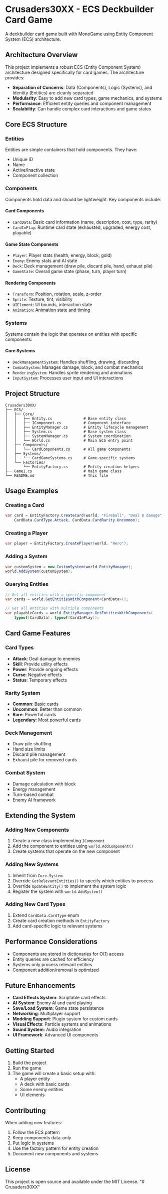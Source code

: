 # Crusaders30XX - ECS Deckbuilder Card Game

A deckbuilder card game built with MonoGame using Entity Component System (ECS) architecture.

## Architecture Overview

This project implements a robust ECS (Entity Component System) architecture designed specifically for card games. The architecture provides:

- **Separation of Concerns**: Data (Components), Logic (Systems), and Identity (Entities) are cleanly separated
- **Modularity**: Easy to add new card types, game mechanics, and systems
- **Performance**: Efficient entity queries and component management
- **Scalability**: Can handle complex card interactions and game states

## Core ECS Structure

### Entities
Entities are simple containers that hold components. They have:
- Unique ID
- Name
- Active/Inactive state
- Component collection

### Components
Components hold data and should be lightweight. Key components include:

#### Card Components
- `CardData`: Basic card information (name, description, cost, type, rarity)
- `CardInPlay`: Runtime card state (exhausted, upgraded, energy cost, playable)

#### Game State Components
- `Player`: Player stats (health, energy, block, gold)
- `Enemy`: Enemy stats and AI state
- `Deck`: Deck management (draw pile, discard pile, hand, exhaust pile)
- `GameState`: Overall game state (phase, turn, player turn)

#### Rendering Components
- `Transform`: Position, rotation, scale, z-order
- `Sprite`: Texture, tint, visibility
- `UIElement`: UI bounds, interaction state
- `Animation`: Animation state and timing

### Systems
Systems contain the logic that operates on entities with specific components:

#### Core Systems
- `DeckManagementSystem`: Handles shuffling, drawing, discarding
- `CombatSystem`: Manages damage, block, and combat mechanics
- `RenderingSystem`: Handles sprite rendering and animations
- `InputSystem`: Processes user input and UI interactions

## Project Structure

```
Crusaders30XX/
├── ECS/
│   ├── Core/
│   │   ├── Entity.cs              # Base entity class
│   │   ├── IComponent.cs          # Component interface
│   │   ├── EntityManager.cs       # Entity lifecycle management
│   │   ├── System.cs              # Base system class
│   │   ├── SystemManager.cs       # System coordination
│   │   └── World.cs               # Main ECS entry point
│   ├── Components/
│   │   └── CardComponents.cs      # All game components
│   ├── Systems/
│   │   └── CardGameSystems.cs     # Game-specific systems
│   └── Factories/
│       └── EntityFactory.cs       # Entity creation helpers
├── Game1.cs                       # Main game class
└── README.md                      # This file
```

## Usage Examples

### Creating a Card
```csharp
var card = EntityFactory.CreateCard(world, "Fireball", "Deal 8 damage", 2, 
    CardData.CardType.Attack, CardData.CardRarity.Uncommon);
```

### Creating a Player
```csharp
var player = EntityFactory.CreatePlayer(world, "Hero");
```

### Adding a System
```csharp
var customSystem = new CustomSystem(world.EntityManager);
world.AddSystem(customSystem);
```

### Querying Entities
```csharp
// Get all entities with a specific component
var cards = world.GetEntitiesWithComponent<CardData>();

// Get all entities with multiple components
var playableCards = world.EntityManager.GetEntitiesWithComponents(
    typeof(CardData), typeof(CardInPlay));
```

## Card Game Features

### Card Types
- **Attack**: Deal damage to enemies
- **Skill**: Provide utility effects
- **Power**: Provide ongoing effects
- **Curse**: Negative effects
- **Status**: Temporary effects

### Rarity System
- **Common**: Basic cards
- **Uncommon**: Better than common
- **Rare**: Powerful cards
- **Legendary**: Most powerful cards

### Deck Management
- Draw pile shuffling
- Hand size limits
- Discard pile management
- Exhaust pile for removed cards

### Combat System
- Damage calculation with block
- Energy management
- Turn-based combat
- Enemy AI framework

## Extending the System

### Adding New Components
1. Create a new class implementing `IComponent`
2. Add the component to entities using `world.AddComponent()`
3. Create systems that operate on the new component

### Adding New Systems
1. Inherit from `Core.System`
2. Override `GetRelevantEntities()` to specify which entities to process
3. Override `UpdateEntity()` to implement the system logic
4. Register the system with `world.AddSystem()`

### Adding New Card Types
1. Extend `CardData.CardType` enum
2. Create card creation methods in `EntityFactory`
3. Add card-specific logic to relevant systems

## Performance Considerations

- Components are stored in dictionaries for O(1) access
- Entity queries are cached for efficiency
- Systems only process relevant entities
- Component addition/removal is optimized

## Future Enhancements

- **Card Effects System**: Scriptable card effects
- **AI System**: Enemy AI and card playing
- **Save/Load System**: Game state persistence
- **Networking**: Multiplayer support
- **Modding Support**: Plugin system for custom cards
- **Visual Effects**: Particle systems and animations
- **Sound System**: Audio integration
- **UI Framework**: Advanced UI components

## Getting Started

1. Build the project
2. Run the game
3. The game will create a basic setup with:
   - A player entity
   - A deck with basic cards
   - Some enemy entities
   - UI elements

## Contributing

When adding new features:
1. Follow the ECS pattern
2. Keep components data-only
3. Put logic in systems
4. Use the factory pattern for entity creation
5. Document new components and systems

## License

This project is open source and available under the MIT License. "# Crusaders30XX" 
